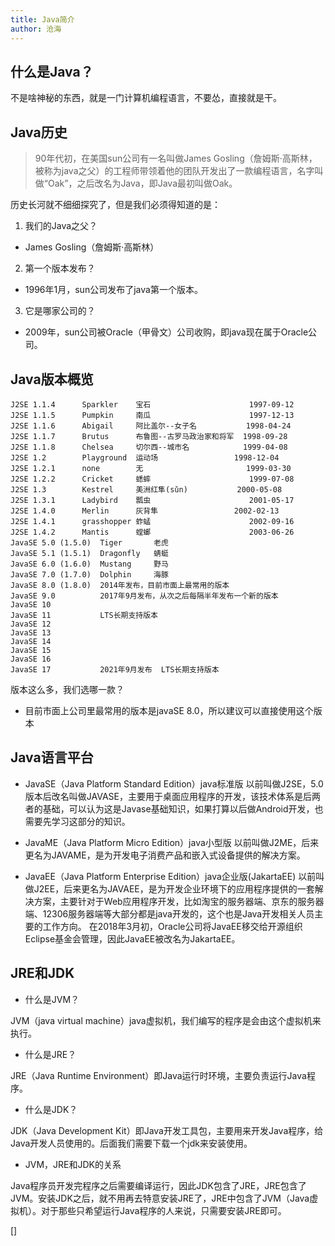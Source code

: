 ```yaml
---
title: Java简介
author: 沧海
---
```

<LastUpdated />

## 什么是Java？

不是啥神秘的东西，就是一门计算机编程语言，不要怂，直接就是干。

## Java历史

> 90年代初，在美国sun公司有一名叫做James Gosling（詹姆斯·高斯林，被称为java之父）的工程师带领着他的团队开发出了一款编程语言，名字叫做“Oak”，之后改名为Java，即Java最初叫做Oak。

历史长河就不细细探究了，但是我们必须得知道的是：
1. 我们的Java之父？
- James Gosling（詹姆斯·高斯林）

2. 第一个版本发布？
- 1996年1月，sun公司发布了java第一个版本。

3. 它是哪家公司的？
- 2009年，sun公司被Oracle（甲骨文）公司收购，即java现在属于Oracle公司。

## Java版本概览

```mermaid
J2SE 1.1.4		Sparkler	宝石				        1997-09-12
J2SE 1.1.5		Pumpkin		南瓜				        1997-12-13
J2SE 1.1.6		Abigail		阿比盖尔--女子名		    1998-04-24
J2SE 1.1.7		Brutus		布鲁图--古罗马政治家和将军	1998-09-28
J2SE 1.1.8		Chelsea		切尔西--城市名			1999-04-08
J2SE 1.2		Playground	运动场				    1998-12-04
J2SE 1.2.1		none		无				        1999-03-30
J2SE 1.2.2		Cricket		蟋蟀				        1999-07-08
J2SE 1.3		Kestrel		美洲红隼(sǔn)			2000-05-08
J2SE 1.3.1		Ladybird	瓢虫				        2001-05-17
J2SE 1.4.0		Merlin		灰背隼				    2002-02-13
J2SE 1.4.1		grasshopper	蚱蜢				        2002-09-16
J2SE 1.4.2		Mantis		螳螂				        2003-06-26
JavaSE 5.0 (1.5.0)	Tiger		老虎	
JavaSE 5.1 (1.5.1)	Dragonfly	蜻蜓	
JavaSE 6.0 (1.6.0)	Mustang		野马
JavaSE 7.0 (1.7.0)	Dolphin		海豚
JavaSE 8.0 (1.8.0)	2014年发布，目前市面上最常用的版本
JavaSE 9.0          2017年9月发布，从次之后每隔半年发布一个新的版本
JavaSE 10
JavaSE 11           LTS长期支持版本
JavaSE 12
JavaSE 13
JavaSE 14
JavaSE 15
JavaSE 16           
JavaSE 17           2021年9月发布  LTS长期支持版本
```

版本这么多，我们选哪一款？
- 目前市面上公司里最常用的版本是javaSE 8.0，所以建议可以直接使用这个版本

## Java语言平台

- JavaSE（Java Platform Standard Edition）java标准版
以前叫做J2SE，5.0版本后改名叫做JAVASE，主要用于桌面应用程序的开发，该技术体系是后两者的基础，可以认为这是Javase基础知识，如果打算以后做Android开发，也需要先学习这部分的知识。

- JavaME（Java Platform Micro Edition）java小型版
以前叫做J2ME，后来更名为JAVAME，是为开发电子消费产品和嵌入式设备提供的解决方案。

- JavaEE（Java Platform Enterprise Edition）java企业版(JakartaEE)
以前叫做J2EE，后来更名为JAVAEE，是为开发企业环境下的应用程序提供的一套解决方案，主要针对于Web应用程序开发，比如淘宝的服务器端、京东的服务器端、12306服务器端等大部分都是java开发的，这个也是Java开发相关人员主要的工作方向。
在2018年3月初，Oracle公司将JavaEE移交给开源组织Eclipse基金会管理，因此JavaEE被改名为JakartaEE。

## JRE和JDK

- 什么是JVM？

JVM（java virtual machine）java虚拟机，我们编写的程序是会由这个虚拟机来执行。

- 什么是JRE？

JRE（Java Runtime Environment）即Java运行时环境，主要负责运行Java程序。

- 什么是JDK？

JDK（Java Development Kit）即Java开发工具包，主要用来开发Java程序，给Java开发人员使用的。后面我们需要下载一个jdk来安装使用。

- JVM，JRE和JDK的关系

Java程序员开发完程序之后需要编译运行，因此JDK包含了JRE，JRE包含了JVM。安装JDK之后，就不用再去特意安装JRE了，JRE中包含了JVM（Java虚拟机）。对于那些只希望运行Java程序的人来说，只需要安装JRE即可。

[]
